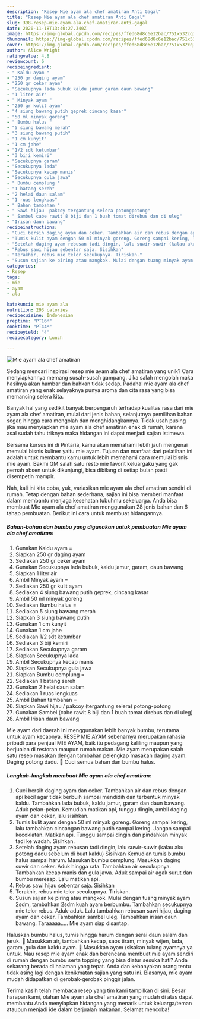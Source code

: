 ```yaml
---
description: "Resep Mie ayam ala chef amatiran Anti Gagal"
title: "Resep Mie ayam ala chef amatiran Anti Gagal"
slug: 398-resep-mie-ayam-ala-chef-amatiran-anti-gagal
date: 2020-11-18T13:40:27.340Z
image: https://img-global.cpcdn.com/recipes/ffed68d8c6e12bac/751x532cq70/mie-ayam-ala-chef-amatiran-foto-resep-utama.jpg
thumbnail: https://img-global.cpcdn.com/recipes/ffed68d8c6e12bac/751x532cq70/mie-ayam-ala-chef-amatiran-foto-resep-utama.jpg
cover: https://img-global.cpcdn.com/recipes/ffed68d8c6e12bac/751x532cq70/mie-ayam-ala-chef-amatiran-foto-resep-utama.jpg
author: Alice Wright
ratingvalue: 4.8
reviewcount: 6
recipeingredient:
- " Kaldu ayam "
- "250 gr daging ayam"
- "250 gr ceker ayam"
- "Secukupnya lada bubuk kaldu jamur garam daun bawang"
- "1 liter air"
- " Minyak ayam "
- "250 gr kulit ayam"
- "4 siung bawang putih geprek cincang kasar"
- "50 ml minyak goreng"
- " Bumbu halus "
- "5 siung bawang merah"
- "3 siung bawang putih"
- "1 cm kunyit"
- "1 cm jahe"
- "1/2 sdt ketumbar"
- "3 biji kemiri"
- "Secukupnya garam"
- "Secukupnya lada"
- "Secukupnya kecap manis"
- "Secukupnya gula jawa"
- " Bumbu cemplung "
- "1 batang sereh"
- "2 helai daun salam"
- "1 ruas lengkuas"
- " Bahan tambahan "
- " Sawi hijau  pakcoy tergantung selera potongpotong"
- " Sambel cabe rawit 8 biji dan 1 buah tomat direbus dan di uleg"
- "Irisan daun bawang"
recipeinstructions:
- "Cuci bersih daging ayam dan ceker. Tambahkan air dan rebus dengan api kecil agar tidak berbuih sampai mendidih dan terbentuk minyak kaldu. Tambahkan lada bubuk, kaldu jamur, garam dan daun bawang. Aduk pelan-pelan. Kemudian matikan api, tunggu dingin, ambil daging ayam dan ceker, lalu sisihkan."
- "Tumis kulit ayam dengan 50 ml minyak goreng. Goreng sampai kering, lalu tambahkan cincangan bawang putih sampai kering. Jangan sampai kecoklatan. Matikan api. Tunggu sampai dingin dan pindahkan minyak tadi ke wadah. Sisihkan."
- "Setelah daging ayam rebusan tadi dingin, lalu suwir-suwir (kalau aku potong dadu sebelum di buat kaldu) Sisihkan Kemudian tumis bumbu halus sampai harum. Masukan bumbu cemplung. Masukkan daging suwir dan ceker. Aduk hingga rata. Tambahkan air secukupnya. Tambahkan kecap manis dan gula jawa. Aduk sampai air agak surut dan bumbu meresap. Lalu matikan api."
- "Rebus sawi hijau sebentar saja. Sisihkan"
- "Terakhir, rebus mie telor secukupnya. Tiriskan."
- "Susun sajian ke piring atau mangkok. Mulai dengan tuang minyak ayam 2sdm, tambahkan 2sdm kuah ayam berbumbu. Tambahkan secukupnya mie telor rebus. Aduk-aduk. Lalu tambahkan rebusan sawi hijau, daging ayam dan ceker. Tambahkan sambel uleg. Tambahkan irisan daun bawang. Taraaaaa..... Mie ayam siap disantap."
categories:
- Resep
tags:
- mie
- ayam
- ala

katakunci: mie ayam ala 
nutrition: 293 calories
recipecuisine: Indonesian
preptime: "PT16M"
cooktime: "PT44M"
recipeyield: "4"
recipecategory: Lunch

---
```



![Mie ayam ala chef amatiran](https://img-global.cpcdn.com/recipes/ffed68d8c6e12bac/751x532cq70/mie-ayam-ala-chef-amatiran-foto-resep-utama.jpg)

Sedang mencari inspirasi resep mie ayam ala chef amatiran yang unik? Cara menyiapkannya memang susah-susah gampang. Jika salah mengolah maka hasilnya akan hambar dan bahkan tidak sedap. Padahal mie ayam ala chef amatiran yang enak selayaknya punya aroma dan cita rasa yang bisa memancing selera kita.

Banyak hal yang sedikit banyak berpengaruh terhadap kualitas rasa dari mie ayam ala chef amatiran, mulai dari jenis bahan, selanjutnya pemilihan bahan segar, hingga cara mengolah dan menghidangkannya. Tidak usah pusing jika mau menyiapkan mie ayam ala chef amatiran enak di rumah, karena asal sudah tahu triknya maka hidangan ini dapat menjadi sajian istimewa.

Bersama kursus ini di Pintaria, kamu akan memahami lebih jauh mengenai memulai bisnis kuliner yaitu mie ayam. Tujuan dan manfaat dari pelatihan ini adalah untuk membantu kamu untuk lebih memahami cara memulai bisnis mie ayam. Bakmi GM salah satu resto mie favorit keluargaku yang gak pernah absen untuk dikunjungi, bisa dibilang di setiap bulan pasti disempetin mampir.


Nah, kali ini kita coba, yuk, variasikan mie ayam ala chef amatiran sendiri di rumah. Tetap dengan bahan sederhana, sajian ini bisa memberi manfaat dalam membantu menjaga kesehatan tubuhmu sekeluarga. Anda bisa membuat Mie ayam ala chef amatiran menggunakan 28 jenis bahan dan 6 tahap pembuatan. Berikut ini cara untuk membuat hidangannya.

<!--inarticleads1-->

##### Bahan-bahan dan bumbu yang digunakan untuk pembuatan Mie ayam ala chef amatiran:

1. Gunakan  Kaldu ayam =
1. Siapkan 250 gr daging ayam
1. Sediakan 250 gr ceker ayam
1. Gunakan Secukupnya lada bubuk, kaldu jamur, garam, daun bawang
1. Siapkan 1 liter air
1. Ambil  Minyak ayam =
1. Sediakan 250 gr kulit ayam
1. Sediakan 4 siung bawang putih geprek, cincang kasar
1. Ambil 50 ml minyak goreng
1. Sediakan  Bumbu halus =
1. Sediakan 5 siung bawang merah
1. Siapkan 3 siung bawang putih
1. Gunakan 1 cm kunyit
1. Gunakan 1 cm jahe
1. Sediakan 1/2 sdt ketumbar
1. Sediakan 3 biji kemiri
1. Sediakan Secukupnya garam
1. Siapkan Secukupnya lada
1. Ambil Secukupnya kecap manis
1. Siapkan Secukupnya gula jawa
1. Siapkan  Bumbu cemplung =
1. Sediakan 1 batang sereh
1. Gunakan 2 helai daun salam
1. Sediakan 1 ruas lengkuas
1. Ambil  Bahan tambahan =
1. Siapkan  Sawi hijau / pakcoy (tergantung selera) potong-potong
1. Gunakan  Sambel (cabe rawit 8 biji dan 1 buah tomat direbus dan di uleg)
1. Ambil Irisan daun bawang


Mie ayam dari daerah ini menggunakan lebih banyak bumbu, terutama untuk ayam kecapnya. RESEP MIE AYAM sebenarnya merupakan rahasia pribadi para penjual MIE AYAM, baik itu pedagang keliling maupun yang berjualan di restoran maupun rumah makan. Mie ayam merupakan salah satu resep masakan dengan tambahan pelengkap masakan daging ayam. Daging potong dadu.  Cuci semua bahan dan bumbu halus. 

<!--inarticleads2-->

##### Langkah-langkah membuat Mie ayam ala chef amatiran:

1. Cuci bersih daging ayam dan ceker. Tambahkan air dan rebus dengan api kecil agar tidak berbuih sampai mendidih dan terbentuk minyak kaldu. Tambahkan lada bubuk, kaldu jamur, garam dan daun bawang. Aduk pelan-pelan. Kemudian matikan api, tunggu dingin, ambil daging ayam dan ceker, lalu sisihkan.
1. Tumis kulit ayam dengan 50 ml minyak goreng. Goreng sampai kering, lalu tambahkan cincangan bawang putih sampai kering. Jangan sampai kecoklatan. Matikan api. Tunggu sampai dingin dan pindahkan minyak tadi ke wadah. Sisihkan.
1. Setelah daging ayam rebusan tadi dingin, lalu suwir-suwir (kalau aku potong dadu sebelum di buat kaldu) Sisihkan Kemudian tumis bumbu halus sampai harum. Masukan bumbu cemplung. Masukkan daging suwir dan ceker. Aduk hingga rata. Tambahkan air secukupnya. Tambahkan kecap manis dan gula jawa. Aduk sampai air agak surut dan bumbu meresap. Lalu matikan api.
1. Rebus sawi hijau sebentar saja. Sisihkan
1. Terakhir, rebus mie telor secukupnya. Tiriskan.
1. Susun sajian ke piring atau mangkok. Mulai dengan tuang minyak ayam 2sdm, tambahkan 2sdm kuah ayam berbumbu. Tambahkan secukupnya mie telor rebus. Aduk-aduk. Lalu tambahkan rebusan sawi hijau, daging ayam dan ceker. Tambahkan sambel uleg. Tambahkan irisan daun bawang. Taraaaaa..... Mie ayam siap disantap.


Haluskan bumbu halus, tumis hingga harum dengan serai daun salam dan jeruk.  Masukkan air, tambahkan kecap, saos tiram, minyak wijen, lada, garam ,gula dan kaldu ayam.  Masukkan ayam (sisakan tulang ayamnya ya untuk. Mau resep mie ayam enak dan berencana membuat mie ayam sendiri di rumah dengan bumbu serta topping yang bisa diatur sesuka hati? Anda sekarang berada di halaman yang tepat. Anda dan kebanyakan orang tentu tidak asing lagi dengan kenikmatan sajian yang satu ini. Biasanya, mie ayam mudah didapatkan di gerobak-gerobak pinggir jalan. 

Terima kasih telah membaca resep yang tim kami tampilkan di sini. Besar harapan kami, olahan Mie ayam ala chef amatiran yang mudah di atas dapat membantu Anda menyiapkan hidangan yang menarik untuk keluarga/teman ataupun menjadi ide dalam berjualan makanan. Selamat mencoba!
